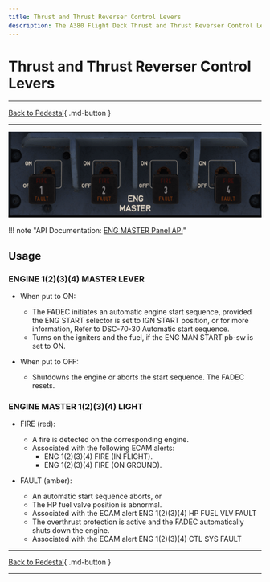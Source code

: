 ```yaml
---
title: Thrust and Thrust Reverser Control Levers
description: The A380 Flight Deck Thrust and Thrust Reverser Control Levers description.
---
```


# Thrust and Thrust Reverser Control Levers

---

[Back to Pedestal](../overviews/pedestal.md){ .md-button }

---

![img_3.png](../../../assets/a380x-briefing/flight-deck/pedestal/eng-master.png)

!!! note "API Documentation: [ENG MASTER Panel API](../../../../../aircraft/a380x/a380x-api/a380x-flight-deck-api.md#eng-master-panel)"

## Usage

### ENGINE 1(2)(3)(4) MASTER LEVER

- When put to ON: 
    - The FADEC initiates an automatic engine start sequence, provided the ENG START selector is set to IGN START position, 
      or for more information, Refer to DSC-70-30 Automatic start sequence.
    - Turns on the igniters and the fuel, if the ENG MAN START pb-sw is set to ON.

- When put to OFF:
    - Shutdowns the engine or aborts the start sequence. The FADEC resets.

### ENGINE MASTER 1(2)(3)(4) LIGHT

- FIRE (red):
    - A fire is detected on the corresponding engine.
    - Associated with the following ECAM alerts:
        - ENG 1(2)(3)(4) FIRE (IN FLIGHT).
        - ENG 1(2)(3)(4) FIRE (ON GROUND).

- FAULT (amber):
    - An automatic start sequence aborts, or
    - The HP fuel valve position is abnormal.
    - Associated with the ECAM alert ENG 1(2)(3)(4) HP FUEL VLV FAULT 
    - The overthrust protection is active and the FADEC automatically shuts down the engine.
    - Associated with the ECAM alert ENG 1(2)(3)(4) CTL SYS FAULT

---

[Back to Pedestal](../overviews/pedestal.md){ .md-button }

---



